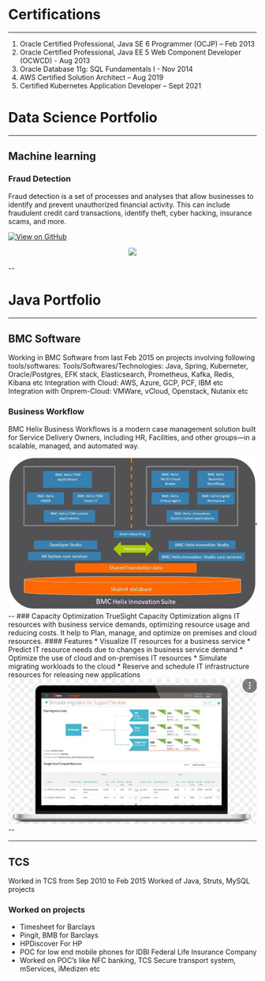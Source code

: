 # Certifications
---
1. Oracle Certified Professional, Java SE 6 Programmer (OCJP) – Feb 2013
2. Oracle Certified Professional, Java EE 5 Web Component Developer (OCWCD) - Aug 2013
3. Oracle Database 11g: SQL Fundamentals I - Nov 2014
4. AWS Certified Solution Architect – Aug 2019
5. Certified Kubernetes Application Developer – Sept 2021



# Data Science Portfolio
---
## Machine learning

### Fraud Detection

Fraud detection is a set of processes and analyses that allow businesses to identify and prevent unauthorized financial activity. This can include fraudulent credit card transactions, identify theft, cyber hacking, insurance scams, and more.

[![View on GitHub](https://img.shields.io/badge/GitHub-View_on_GitHub-blue?logo=GitHub)](https://github.com/pavankale2709/fraud_detection)

<center><img src="assets/img/fraud_detection.jpg"/></center>

--
# Java Portfolio
---
## BMC Software

Working in BMC Software from last Feb 2015 on projects involving following tools/softwares:
Tools/Softwares/Technologies: Java, Spring, Kuberneter, Oracle/Postgres, EFK stack, Elasticsearch, Prometheus, Kafka, Redis, Kibana etc
Integration with Cloud: AWS, Azure, GCP, PCF, IBM etc
Integration with Onprem-Cloud: VMWare, vCloud, Openstack, Nutanix etc

### Business Workflow
BMC Helix Business Workflows is a modern case management solution built for Service Delivery Owners, including HR, Facilities, and other groups—in a scalable, managed, and automated way.

<center><img src="assets/img/Business Workflow.JPG"/></center>
--
### Capacity Optimization
TrueSight Capacity Optimization aligns IT resources with business service demands, optimizing resource usage and reducing costs. It help to Plan, manage, and optimize on premises and cloud resources.
#### Features
* Visualize IT resources for a business service
* Predict IT resource needs due to changes in business service demand
* Optimize the use of cloud and on-premises IT resources
* Simulate migrating workloads to the cloud
* Reserve and schedule IT infrastructure resources for releasing new applications

<center><img src="assets/img/Capacity_Optimization.JPG"/></center>
--

---
## TCS 

Worked in TCS from Sep 2010 to Feb 2015
Worked of Java, Struts, MySQL projects

### Worked on projects

* Timesheet for Barclays
* Pingit, BMB for Barclays
* HPDiscover For HP
* POC for low end mobile phones for IDBI Federal Life Insurance Company
* Worked on POC’s like NFC banking, TCS Secure transport system, mServices, iMedizen etc
